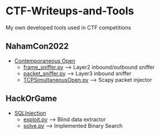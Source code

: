 # CTF-Writeups-and-Tools
My own developed tools used in CTF competitions

## NahamCon2022
- [Contemporaneous Open](https://github.com/stevenvegar/CTF-Writeups-and-Tools/tree/main/NahamCon22/ContemporaneousOpen)
   - [frame_sniffer.py](https://github.com/stevenvegar/CTF-Writeups-and-Tools/blob/main/NahamCon22/ContemporaneousOpen/frame_sniffer.py)   --> Layer2 inbound/outbound sniffer
   - [packet_sniffer.py](https://github.com/stevenvegar/CTF-Writeups-and-Tools/blob/main/NahamCon22/ContemporaneousOpen/packet_sniffer.py)   --> Layer3 inbound sniffer
   - [TCPSimultaneousOpen.py](https://github.com/stevenvegar/CTF-Writeups-and-Tools/blob/main/NahamCon22/ContemporaneousOpen/TCPSimultaneousOpen.py)   --> Scapy packet injector

## HackOrGame
- [SQLInjection](https://github.com/stevenvegar/CTF-Writeups-and-Tools/tree/main/HackOrGame/SQLinjection)
   - [exploit.py](https://github.com/stevenvegar/CTF-Writeups-and-Tools/blob/main/HackOrGame/SQLinjection/exploit.py)   --> Blind data extractor
   - [solve.py](https://github.com/stevenvegar/CTF-Writeups-and-Tools/blob/main/HackOrGame/SQLinjection/solve.py)   --> Implemented Binary Search
